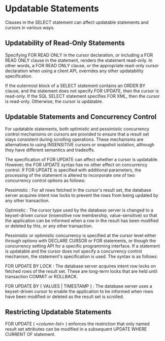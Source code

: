 <!-- loio3be2e0566c5f10148827ccf3837b5293 -->

# Updatable Statements

Clauses in the SELECT statement can affect updatable statements and cursors in various ways.



## Updatability of Read-Only Statements

Specifying FOR READ ONLY in the cursor declaration, or including a FOR READ ONLY clause in the statement, renders the statement read-only. In other words, a FOR READ ONLY clause, or the appropriate read-only cursor declaration when using a client API, overrides any other updatability specification.

If the outermost block of a SELECT statement contains an ORDER BY clause, and the statement does not specify FOR UPDATE, then the cursor is read-only. If the SQL SELECT statement specifies FOR XML, then the cursor is read-only. Otherwise, the cursor is updatable.



## Updatable Statements and Concurrency Control

For updatable statements, both optimistic and pessimistic concurrency control mechanisms on cursors are provided to ensure that a result set stays consistent during scrolling operations. These mechanisms are alternatives to using INSENSITIVE cursors or snapshot isolation, although they have different semantics and tradeoffs.

The specification of FOR UPDATE can affect whether a cursor is updatable. However, the FOR UPDATE syntax has no other effect on concurrency control. If FOR UPDATE is specified with additional parameters, the processing of the statement is altered to incorporate one of two concurrency control options as follows:

Pessimistic
:   For all rows fetched in the cursor's result set, the database server acquires intent row locks to prevent the rows from being updated by any other transaction.

Optimistic
:   The cursor type used by the database server is changed to a keyset-driven cursor \(insensitive row membership, value-sensitive\) so that the application can be informed when a row in the result has been modified or deleted by this, or any other transaction.

Pessimistic or optimistic concurrency is specified at the cursor level either through options with DECLARE CURSOR or FOR statements, or though the concurrency setting API for a specific programming interface. If a statement is updatable and the cursor does not specify a concurrency control mechanism, the statement's specification is used. The syntax is as follows:

FOR UPDATE BY LOCK
:   The database server acquires intent row locks on fetched rows of the result set. These are long-term locks that are held until transaction COMMIT or ROLLBACK.

FOR UPDATE BY \{ VALUES | TIMESTAMP \}
:   The database server uses a keyset-driven cursor to enable the application to be informed when rows have been modified or deleted as the result set is scrolled.



## Restricting Updatable Statements

FOR UPDATE \( *<column-list\>* \) enforces the restriction that only named result set attributes can be modified in a subsequent UPDATE WHERE CURRENT OF statement.

